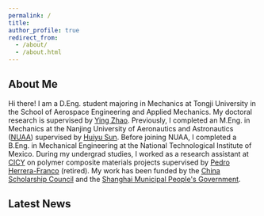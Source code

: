 ```yaml
---
permalink: /
title: 
author_profile: true
redirect_from: 
  - /about/
  - /about.html
---
```

## About Me

Hi there! I am a D.Eng. student majoring in Mechanics at Tongji University in the School of Aerospace Engineering and Applied Mechanics. My doctoral research is supervised by [Ying Zhao](http://www.yingzhaotj.cn/). Previously, I completed an M.Eng. in Mechanics at the Nanjing University of Aeronautics and Astronautics ([NUAA](http://nuaa.edu.cn/)) supervised by [Huiyu Sun](http://faculty.nuaa.edu.cn/shy/en/index/18666/list/index.htm). Before joining NUAA, I completed a B.Eng. in Mechanical Engineering at the National Technological Institute of Mexico. During my undergrad studies, I worked as a research assistant at [CICY](https://www.cicy.mx/english) on polymer composite materials projects supervised by [Pedro Herrera-Franco](https://www.researchgate.net/profile/Pedro-Herrera-Franco) (retired). My work has been funded by the [China Scholarship Council](https://www.campuschina.org/index.html) and the [Shanghai Municipal People's Government](https://english.shanghai.gov.cn/en-ApplyforScholarships/index.html).  


## Latest News



